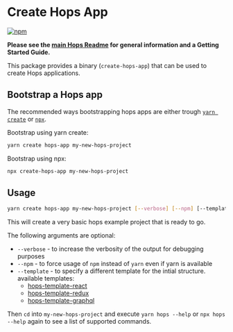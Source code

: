 # Create Hops App

[![npm](https://img.shields.io/npm/v/create-hops-app/latest.svg)](https://www.npmjs.com/package/create-hops-app)

**Please see the [main Hops Readme](https://github.com/xing/hops/blob/master/README.md) for general information and a Getting Started Guide.**

This package provides a binary (`create-hops-app`) that can be used to create Hops applications.

## Bootstrap a Hops app

The recommended ways bootstrapping hops apps are either trough [`yarn create`](https://yarnpkg.com/lang/en/docs/cli/create/) or [`npx`](https://www.npmjs.com/package/npx).

Bootstrap using yarn create:

```bash
yarn create hops-app my-new-hops-project
```

Bootstrap using npx:

```bash
npx create-hops-app my-new-hops-project
```

## Usage

```bash
yarn create hops-app my-new-hops-project [--verbose] [--npm] [--template hops-template-*]
```

This will create a very basic hops example project that is ready to go.

The following arguments are optional:

- `--verbose` - to increase the verbosity of the output for debugging purposes
- `--npm` - to force usage of `npm` instead of `yarn` even if yarn is available
- `--template` - to specify a different template for the intial structure. available templates:
  - [hops-template-react](https://github.com/xing/hops/tree/master/packages/template-react)
  - [hops-template-redux](https://github.com/xing/hops/tree/master/packages/template-redux)
  - [hops-template-graphql](https://github.com/xing/hops/tree/master/packages/template-graphql)

Then `cd` into `my-new-hops-project` and execute `yarn hops --help` or `npx hops --help` again to see a list of supported commands.
